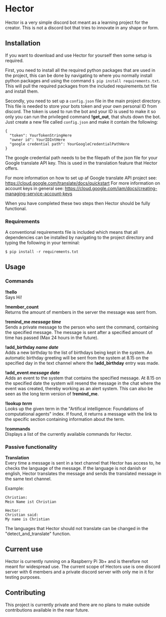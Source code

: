 # Hector
Hector is a very simple discord bot meant as a learning project for the creator. This is not a discord bot that tries to
innovate in any shape or form.

## Installation
If you want to download and use Hector for yourself then some setup is required.  

First, you need to install all the required python packages that are used in the project, this can be done by navigating to where you normally install python packages and using the command ```$ pip install requirements.txt```. This will pull the required packages from the included requirements.txt file and install them.

Secondly, you need to set up a ```config.json``` file in the main project directory. This file is needed to store your bots token and your own personal ID from discord. The token is used to run the bot and your ID is used to make it so only you can run the privileged command <b>!get_out</b>, that shuts down the bot. Just create a new file called ```config.json``` and make it contain the following:
```
{
  "token": YourTokenStringHere
  "owner id": YourIDIntHere
  "google credential path": YourGoogleCredentialPathHere
}
```
The google credential path needs to be the filepath of the json file for your Google translate API key. This is used in the translation feature that Hector offers. 

For more information on how to set up af Google translate API project see: https://cloud.google.com/translate/docs/quickstart
For more information on account keys in general see: https://cloud.google.com/iam/docs/creating-managing-service-account-keys

When you have completed these two steps then Hector should be fully functional. 

### Requirements
A conventional requirements file is included which means that all dependencies can be installed by navigating to the project directory and typing the following in your terminal:
```
$ pip install -r requirements.txt
```

## Usage
### Commands
<b>!hello</b>  
Says Hi!

<b>!member_count</b>  
Returns the amount of members in the server the message was sent from.

<b>!remind_me <em>message time</em></b>  
Sends a private message to the person who sent the command, containing the specified message. The message is sent after a specified
amount of time has passed (Max 24 hours in the future).

<b>!add_birthday <em>name date</em></b>  
Adds a new birthday to the list of birthdays being kept in the system. An automatic birthday greeting will be sent from the system at 8.15 on the specified day in the text channel where the <b>!add_birthday</b> entry was made.

<b>!add_event <em>message date</em></b>  
Adds an event to the system that contains the specified message. At 8.15 on the specified date the system will resend the message in the chat where the event was created, thereby working as an alert system. This can also be seen as the long term version of 
<b>!remind_me</b>.

<b>!lookup <em>term</em></b>  
Looks up the given term in the "Artifical intelligence: Foundations of computational agents" index. If found, it returns a message with the link to the specific section containing information about the term. 

<b>!commands</b>  
Displays a list of the currently available commands for Hector. 

### Passive functionality
<b>Translation</b>  
Every time a message is sent in a text channel that Hector has access to, he checks the language of the message. If the language is not danish or english, Hector translates the message and sends the translated message in the same text channel.

Example:
```
Christian:
Mein Name ist Christian

Hector:
Christian said:
My name is Christian

```
The languages that Hector should not translate can be changed in the "detect_and_translate" function.

## Current use


Hector is currently running on a Raspberry Pi 3b+ and is therefore not meant for widespread use. The current scope of Hectors use
is one discord server with 6 members and a private discord server with only me in it for testing purposes.

## Contributing
This project is currently private and there are no plans to make outside contributions available in the near future.
